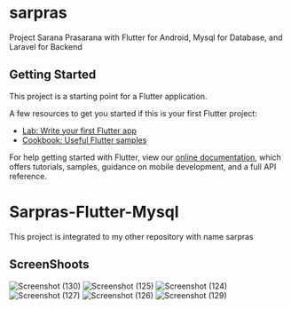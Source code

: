 # sarpras

Project Sarana Prasarana with Flutter for Android, Mysql for Database, and Laravel for Backend

## Getting Started

This project is a starting point for a Flutter application.

A few resources to get you started if this is your first Flutter project:

- [Lab: Write your first Flutter app](https://flutter.dev/docs/get-started/codelab)
- [Cookbook: Useful Flutter samples](https://flutter.dev/docs/cookbook)

For help getting started with Flutter, view our
[online documentation](https://flutter.dev/docs), which offers tutorials,
samples, guidance on mobile development, and a full API reference.
# Sarpras-Flutter-Mysql
This project is integrated to my other repository with name sarpras
<h2> ScreenShoots </h2>

![Screenshot (130)](https://user-images.githubusercontent.com/46983732/71228501-d3ec0580-2314-11ea-8aad-f554388c1473.png)
![Screenshot (125)](https://user-images.githubusercontent.com/46983732/71228525-e8c89900-2314-11ea-9911-c98ca261d67a.png)
![Screenshot (124)](https://user-images.githubusercontent.com/46983732/71228526-e9612f80-2314-11ea-9858-613c99b05e39.png)
![Screenshot (127)](https://user-images.githubusercontent.com/46983732/71228530-ea925c80-2314-11ea-8510-763da064e2aa.png)
![Screenshot (126)](https://user-images.githubusercontent.com/46983732/71228531-ea925c80-2314-11ea-9fa9-4496b766c374.png)
![Screenshot (129)](https://user-images.githubusercontent.com/46983732/71228659-5379d480-2315-11ea-9f71-d69954575fc6.png)




















